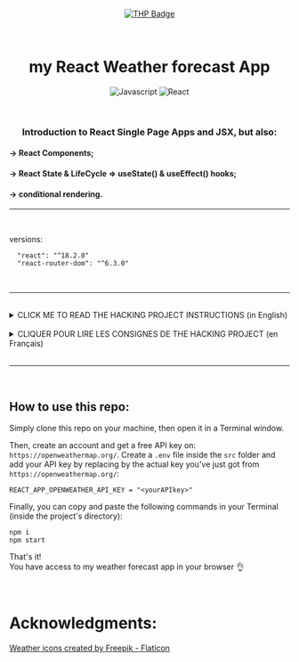 <div align="center">

[![THP Badge](https://github.com/0xKubitus/Usefull-Stuff-for-README/blob/main/assets/mkdwn-badges/the-hacking-project.svg)](https://www.thehackingproject.org/)

</br>

# my React Weather forecast App

![Javascript](https://img.shields.io/badge/JavaScript-F7DF1E?style=for-the-badge&logo=javascript&logoColor=black)
![React](https://img.shields.io/badge/react-%2320232a.svg?style=for-the-badge&logo=react&logoColor=%2361DAFB)

</br>

### Introduction to React Single Page Apps and JSX, but also:

</div>

#### -> React Components;

#### -> React State & LifeCycle => useState() & useEffect() hooks;

#### -> conditional rendering.

<hr>
</br>

versions:

      "react": "^18.2.0"
      "react-router-dom": "^6.3.0"

</br>

<hr>
</br>

<details>
<summary>
CLICK ME TO READ THE HACKING PROJECT INSTRUCTIONS (in English)
</summary>
<br>

# 1. INTRODUCTION

Very well known in the world of development when you start using a language, and in particular React, you will have to make an application today to display the weather.

This will be the time to discover how component logic in React is more pleasant to handle!

The API documentation to use for the project is <a href="https://openweathermap.org/">here</a>.

</br>

</br>

# 2. THE PROJECT

By default, you will have to <a href="https://developer.mozilla.org/fr/docs/Web/API/Geolocation_API">get the position</a> of the user in order to display for the next 5 days the weather of where it is located.

As long as the user has not indicated whether or not he accepts geolocation, and as long as the API response has not been received, you will display a small loading, thanks to the NPM module <a href=" https://www.npmjs.com/package/react-loading">react-loading</a>.

If the user refuses to be geolocated, then you will have to display a message telling the user that the application cannot display their weather.

Depending on the return from the API, you will have to display an icon (sun, cloud, rain...). You can find <a href="https://openweathermap.org/weather-conditions#Weather-Condition-Codes-2">here</a> documentation about Weather Conditions.

The weather must contain cards that display at least: the minimum temperature, the maximum temperature, an icon, and the day of the week.

Don't forget to cut out the components of your application well to avoid repeating code unnecessarily.

</details>

</br>

<details>
<summary>
CLIQUER POUR LIRE LES CONSIGNES DE THE HACKING PROJECT (en  Français)
</summary>
<br>

# 1. INTRODUCTION

Très connue du monde du développement lorsque l'on commence à utiliser un langage, et notamment React, tu vas devoir faire aujourd'hui une application permettant d'afficher la météo.

Ce sera le moment de découvrir à quel point la logique par composant dans React est plus agréable à manipuler !

La documentation de l'API à utiliser pour le projet est <a href="https://openweathermap.org/">ici</a>.

</br>

</br>

# 2. LE PROJET

Par défaut, tu devras <a href="https://developer.mozilla.org/fr/docs/Web/API/Geolocation_API">récupérer la position</a> de l'utilisateur afin d'afficher pour les 5 prochains jours la météo de là où il se situe.

Tant que l'utilisateur n'a pas renseigné s'il accepte ou non la géolocalisation, et tant que la réponse de l'API n'a pas été reçue, tu afficheras un petit loading, grâce au module NPM <a href="https://www.npmjs.com/package/react-loading">react-loading</a>.

Si l'utilisateur refuse d'être géolocalisé, alors tu devras afficher un message indiquant à l'utilisateur que l'application ne peut pas afficher sa météo.

En fonction du retour de l'API, tu devras afficher une icône (soleil, nuage, pluie...). Tu peux trouver <a href="https://openweathermap.org/weather-conditions#Weather-Condition-Codes-2"> ici</a> la documentation à propos des Weather Conditions.

La météo devra contenir des cards qui affichent au minimum : la température minimale, la température maximale, une icône, et le jour de la semaine.

N'oublie pas de bien découper les composants de ton application afin d'éviter de répéter du code inutilement.

</details>

</br>
<hr>
</br>

## How to use this repo:

Simply clone this repo on your machine, then open it in a Terminal window.

Then, create an account and get a free API key on: `https://openweathermap.org/`.
Create a `.env` file inside the `src` folder and add your API key by replacing <yourAPIkey> by the actual key you've just got from `https://openweathermap.org/`:

```
REACT_APP_OPENWEATHER_API_KEY = "<yourAPIkey>"
```

Finally, you can copy and paste the following commands in your Terminal (inside the project's directory):

```
npm i
npm start
```

That's it!  
You have access to my weather forecast app in your browser :ok_hand:

</br>
      
# Acknowledgments:

<a href="[https://www.flaticon.com/free-icons/weather](https://www.flaticon.com/authors/freepik)" title="weather icons">Weather icons created by Freepik - Flaticon</a>
